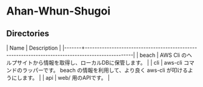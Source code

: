 # Ahan-Whun-Shugoi

## Directories

| Name  | Description                                                                                      |
|-------+--------------------------------------------------------------------------------------------------|
| beach | AWS Cli のヘルプサイトから情報を取得し、ローカルDBに保管します。                                 |
| cli   | aws-cli コマンドのラッパーです。 beach の情報を利用して、より良く aws-cli が叩けるようにします。 |
| api   | web/ 用のAPIです。                                                                               |
